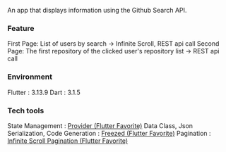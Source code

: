 
An app that displays information using the Github Search API.

### Feature
First Page: List of users by search -> Infinite Scroll, REST api call
Second Page: The first repository of the clicked user's repository list -> REST api call
### Environment
Flutter : 3.13.9
Dart : 3.1.5
### Tech tools
State Management : [Provider (Flutter Favorite)](https://pub.dev/packages/provider)
Data Class, Json Serialization, Code Generation : [Freezed (Flutter Favorite)](https://pub.dev/packages/freezed#fromjson---classes-with-multiple-constructors)
Pagination : [Infinite Scroll Pagination (Flutter Favorite)](https://pub.dev/packages/infinite_scroll_pagination)